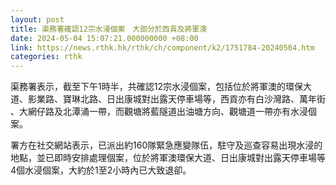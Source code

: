 ```yaml
---
layout: post
title: 渠務署確認12宗水浸個案　大部分於西貢及將軍澳
date: 2024-05-04 15:07:21.000000000 +08:00
link: https://news.rthk.hk/rthk/ch/component/k2/1751784-20240504.htm
categories: rthk
---
```


渠務署表示，截至下午1時半，共確認12宗水浸個案，包括位於將軍澳的環保大道、影業路、寶琳北路、日出康城對出露天停車場等，西貢亦有白沙灣路、萬年街 、大網仔路及北潭涌一帶，而觀塘將藍隧道出油塘方向、觀塘道一帶亦有水浸個案。

署方在社交網站表示，已派出約160隊緊急應變隊伍，駐守及巡查容易出現水浸的地點，並已即時安排處理個案，位於將軍澳環保大道、日出康城對出露天停車場等4個水浸個案，大約於1至2小時內已大致退卻。

